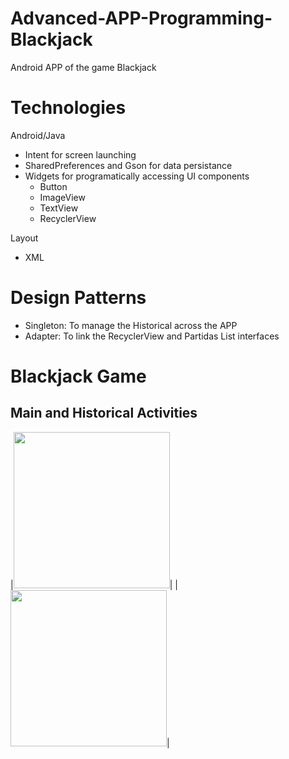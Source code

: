 # Advanced-APP-Programming-Blackjack
Android APP of the game Blackjack

# Technologies
Android/Java
* Intent for screen launching
* SharedPreferences and Gson for data persistance
* Widgets for programatically accessing UI components
    * Button
    * ImageView
    * TextView
    * RecyclerView

Layout
* XML

# Design Patterns
* Singleton: To manage the Historical across the APP
* Adapter: To link the RecyclerView and Partidas List interfaces

# Blackjack Game

## Main and Historical Activities

|<img src="https://github.com/grimloc-aduque/Android-Blackjack/blob/master/git_images/main_activity.png" style="width:250px;"/>|                                           |<img src="https://github.com/grimloc-aduque/Android-Blackjack/blob/master/git_images/historico_activity.png" style="width:250px;"/>|
